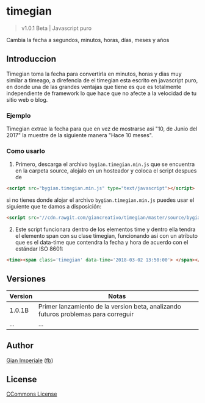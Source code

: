 # timegian

> v1.0.1 Beta | Javascript puro

Cambia la fecha a segundos, minutos, horas, días, meses y años

## Introduccion

Timegian toma la fecha para convertirla en minutos, horas y dias muy similar a timeago, a direfencia de el timegian esta escrito en javascript puro, en donde una de las grandes ventajas  que tiene es que es totalmente independiente de framework lo que hace que no afecte a la velocidad de tu sitio web o blog.

### Ejemplo

Timegian extrae la fecha para que en vez de mostrarse asi "10, de Junio del 2017" la muestre de la siguiente manera "Hace 10 meses".

### Como usarlo
1. Primero, descarga el archivo ```bygian.timegian.min.js``` que se encuentra en la carpeta source, alojalo en un hosteador y coloca el script despues de </body>

```html
<script src="bygian.timegian.min.js" type="text/javascript"></script>
```
si no tienes donde alojar el archivo ```bygian.timegian.min.js``` puedes usar el siguiente que te damos a disposición:

```html
<script src="//cdn.rawgit.com/giancreativo/timegian/master/source/bygian.timegian.min.js" type="text/javascript"></script>
```

2. Este script funcionara dentro de los elementos time y dentro ella tendra el elemento span con su clase timegian, funcionando asi con un atributo que es el data-time que contendra la fecha y hora de acuerdo con el estándar ISO 8601:

```html
<time><span class='timegian' data-time='2018-03-02 13:50:00'> </span></time>
```

## Versiones

| Version | Notas                                                                                |
|---------|--------------------------------------------------------------------------------------|
|  1.0.1B | Primer lanzamiento de la version beta, analizando futuros problemas para correguir   |
|     ... | ...                                                                                  |

## Author

[Gian Imperiale](https://bygian.com) ([fb](https://fb.com/gianfranco.imperialevivas))

## License

[CCommons License](http://creativecommons.org/licenses/by-nc/4.0/)
